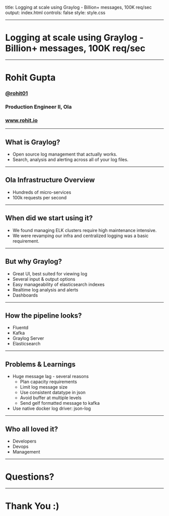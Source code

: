 title: Logging at scale using Graylog - Billion+ messages, 100K req/sec
output: index.html
controls: false
style: style.css

---
# Logging at scale using Graylog - Billion+ messages, 100K req/sec

---
<div class="author">
  <h1 class="name">Rohit Gupta</h1>
  <h3 class="twitter">
    <b><a href="http://twitter.com/@rohit01">@rohit01</a></b>
  </h3>
  <h3 class="twitter">
    <b>Production Engineer II, Ola</b>
  </h3>
  <h3 class="url">
    <b><a href="https://www.rohit.io">www.rohit.io</a></b>
  </h3>
</div>

---
## What is Graylog?

* Open source log management that actually works.
* Search, analysis and alerting across all of your log files.

---
## Ola Infrastructure Overview

* Hundreds of micro-services
* 100k requests per second

---
## When did we start using it?

* We found managing ELK clusters require high maintenance intensive.
* We were revamping our infra and centralized logging was a basic requirement.

---
## But why Graylog?

* Great UI, best suited for viewing log
* Several input & output options
* Easy manageability of elasticsearch indexes
* Realtime log analysis and alerts
* Dashboards

---
## How the pipeline looks?

* Fluentd
* Kafka
* Graylog Server
* Elasticsearch

---
## Problems & Learnings

* Huge message lag - several reasons
    * Plan capacity requirements
    * Limit log message size
    * Use consistent datatype in json
    * Avoid buffer at multiple levels
    * Send gelf formatted message to kafka
* Use native docker log driver: json-log

---
## Who all loved it?

* Developers
* Devops
* Management

---
# Questions?

---
# Thank You :)

